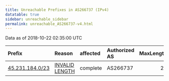 ```yaml
---
title: Unreachable Prefixes in AS266737 (IPv4)
datatable: true
sidebar: unreachable_sidebar
permalink: unreachable_AS266737-v4.html
---
```


Data as of 2018-10-22 02:35:00 UTC


<div class="datatable-begin"></div>

| Prefix                                                   | Reason                                                                                                     | affected   | Authorized AS   |   MaxLength | Anchor                                         |   unreachable /24s |
|:---------------------------------------------------------|:-----------------------------------------------------------------------------------------------------------|:-----------|:----------------|------------:|:-----------------------------------------------|-------------------:|
| [45.231.184.0/23](https://stat.ripe.net/45.231.184.0/23) | [INVALID LENGTH](https://rpki-validator.ripe.net/announcement-preview?asn=AS266737&prefix=45.231.184.0/23) | complete   | AS266737        |          22 | [LACNIC](unreachable_LACNIC_RPKI_Root-v4.html) |                  2 |

<div class="datatable-end"></div>